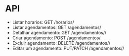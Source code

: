 # API

- Listar horarios: GET /horarios/
- Listar agendamentos: GET /agendamentos/
- Detalhar agendamento: GET /agendamentos/<id>/
- Criar agendamento: POST /agendamentos/
- Excluir agendamento: DELETE /agendamentos/<id>/ 
- Editar um agendamento: PUT/PATCH /agendamentos/<id>/